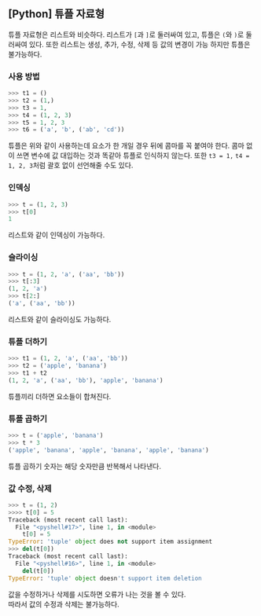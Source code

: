 ## [Python] 튜플 자료형
튜플 자료형은 리스트와 비슷하다. 리스트가 `[`과 `]`로 둘러싸여 있고, 튜플은 `(`와 `)`로 둘러싸여 있다. 또한 리스트는 생성, 추가, 수정, 삭제 등 값의 변경이 가능 하지만 튜플은 불가능하다.

### 사용 방법
``` python
>>> t1 = () 
>>> t2 = (1,) 
>>> t3 = 1, 
>>> t4 = (1, 2, 3) 
>>> t5 = 1, 2, 3  
>>> t6 = ('a', 'b', ('ab', 'cd'))
```
튜플은 위와 같이 사용하는데 요소가 한 개일 경우 뒤에 콤마를 꼭 붙여야 한다. 콤마 없이 쓰면 변수에 값 대입하는 것과 똑같아 튜플로 인식하지 않는다. 또한 `t3 = 1,` `t4 = 1, 2, 3`처럼 괄호 없이 선언해줄 수도 있다.

### 인덱싱
``` python
>>> t = (1, 2, 3)
>>> t[0]
1
```
리스트와 같이 인덱싱이 가능하다.

### 슬라이싱
``` python
>>> t = (1, 2, 'a', ('aa', 'bb'))
>>> t[:3]
(1, 2, 'a')
>>> t[2:]
('a', ('aa', 'bb'))
```
리스트와 같이 슬라이싱도 가능하다.

### 튜플 더하기
``` python
>>> t1 = (1, 2, 'a', ('aa', 'bb'))
>>> t2 = ('apple', 'banana')
>>> t1 + t2
(1, 2, 'a', ('aa', 'bb'), 'apple', 'banana')
```
튜플끼리 더하면 요소들이 합쳐진다.

### 튜플 곱하기
``` python
>>> t = ('apple', 'banana')
>>> t * 3
('apple', 'banana', 'apple', 'banana', 'apple', 'banana')
```
튜플 곱하기 숫자는 해당 숫자만큼 반복해서 나타낸다.


### 값 수정, 삭제
``` python
>>> t = (1, 2)
>>>> t[0] = 5
Traceback (most recent call last):
  File "<pyshell#17>", line 1, in <module>
    t[0] = 5
TypeError: 'tuple' object does not support item assignment
>>> del(t[0])
Traceback (most recent call last):
  File "<pyshell#16>", line 1, in <module>
    del(t[0])
TypeError: 'tuple' object doesn't support item deletion
```
값을 수정하거나 삭제를 시도하면 오류가 나는 것을 볼 수 있다.  
따라서 값의 수정과 삭제는 불가능하다.